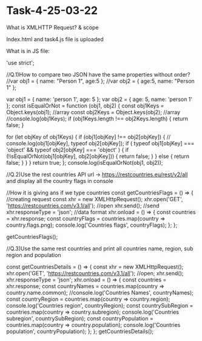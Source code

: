 # Task-4-25-03-22
What is XMLHTTP Request? &amp; scope

Index.html and task4.js file is uploaded

What is in JS file:

'use strict';

//Q.1)How to compare two JSON have the same properties without order?
//var obj1 = { name: "Person 1", age:5 };
//var obj2 = { age:5, name: "Person 1" };

var obj1 = { name: 'person 1', age: 5 };
var obj2 = { age: 5, name: 'person 1' };
const isEqualOrNot = function (obj1, obj2) {
  const obj1Keys = Object.keys(obj1); //array
  const obj2Keys = Object.keys(obj2); //array
  //console.log(obj1Keys);
  if (obj1Keys.length !== obj2Keys.length) {
    return false;
  }

  for (let objKey of obj1Keys) {
    if (obj1[objKey] !== obj2[objKey]) {
      // console.log(obj1[objKey], typeof obj2[objKey]);
      if (
        typeof obj1[objKey] === 'object' &&
        typeof obj2[objKey] === 'object'
      ) {
        if (!isEqualOrNot(obj1[objKey], obj2[objKey])) {
          return false;
        }
      } else {
        return false;
      }
    }
  }
  return true;
};
console.log(isEqualOrNot(obj1, obj2));

//Q.2)Use the rest countries API url -> https://restcountries.eu/rest/v2/all and display all the country flags in console

//How it is giving ans if we type countries
const getCountriesFlags = () => {
  //creating request
  const xhr = new XMLHttpRequest();
  xhr.open('GET', 'https://restcountries.com/v3.1/all'); //open
  xhr.send(); //send
  xhr.responseType = 'json'; //data format
  xhr.onload = () => {
    const countries = xhr.response;
    const countryFlags = countries.map(country => country.flags.png);
    console.log('Countries flags', countryFlags);
  };
};

getCountriesFlags();

//Q.3)Use the same rest countries and print all countries name, region, sub region and population

const getCountriesDetails = () => {
  const xhr = new XMLHttpRequest();
  xhr.open('GET', 'https://restcountries.com/v3.1/all'); //open;
  xhr.send();
  xhr.responseType = 'json';
  xhr.onload = () => {
    const countries = xhr.response;
    const countryNames = countries.map(country => country.name.common);
    //console.log('Countries Names', countryNames);
    const countryRegion = countries.map(country => country.region);
    console.log('Countries region', countryRegion);
    const countrySubRegion = countries.map(country => country.subregion);
    console.log('Countries subregion', countrySubRegion);
    const countryPopulation = countries.map(country => country.population);
    console.log('Countries population', countryPopulation);
  };
};
getCountriesDetails();

